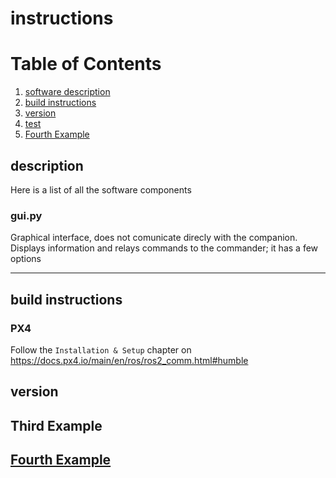 # instructions


# Table of Contents
1. [software description](#description)
2. [build instructions](#build-instructions)
3. [version](#version)
4. [test](#third-example)
5. [Fourth Example](#fourth-examplehttpwwwfourthexamplecom)


## description
Here is a list of all the software components

### gui.py

Graphical interface, does not comunicate direcly with the companion.\
Displays information and relays commands to the commander; it has a few options 


---------------------------------------------------------------------------
## build instructions

### PX4
Follow the `Installation & Setup` chapter on https://docs.px4.io/main/en/ros/ros2_comm.html#humble

## version
## Third Example
## [Fourth Example](http://www.fourthexample.com) 